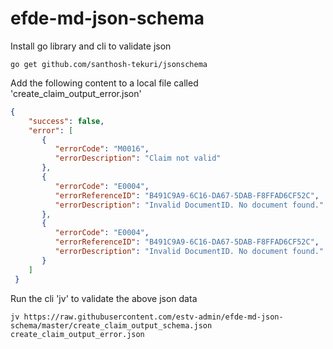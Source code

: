 # efde-md-json-schema

Install go library and cli to validate json

    go get github.com/santhosh-tekuri/jsonschema

Add the following content to a local file called 'create_claim_output_error.json'

```json
{
    "success": false,
    "error": [
       {
          "errorCode": "M0016",
          "errorDescription": "Claim not valid"
       },
       {
          "errorCode": "E0004",
          "errorReferenceID": "B491C9A9-6C16-DA67-5DAB-F8FFAD6CF52C",
          "errorDescription": "Invalid DocumentID. No document found."
       },
       {
          "errorCode": "E0004",
          "errorReferenceID": "B491C9A9-6C16-DA67-5DAB-F8FFAD6CF52C",
          "errorDescription": "Invalid DocumentID. No document found."
       }
    ]
 }
```

Run the cli 'jv' to validate the above json data

    jv https://raw.githubusercontent.com/estv-admin/efde-md-json-schema/master/create_claim_output_schema.json create_claim_output_error.json

